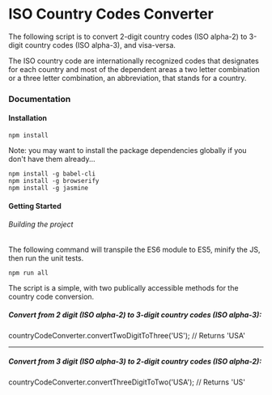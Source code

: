 ISO Country Codes Converter
======

The following script is to convert 2-digit country codes (ISO alpha-2) to 3-digit country codes (ISO alpha-3), and visa-versa.

The ISO country code are internationally recognized codes that designates for each country and most of the dependent areas a two letter combination or a three letter combination, an abbreviation, that stands for a country.

### Documentation

#### Installation

	npm install

Note: you may want to install the package dependencies globally if you don't have them already...

	npm install -g babel-cli
	npm install -g browserify
	npm install -g jasmine

#### Getting Started

###### Building the project

The following command will transpile the ES6 module to ES5, minify the JS, then run the unit tests.

	npm run all

The script is a simple, with two publically accessible methods for the country code conversion.

##### Convert from 2 digit (ISO alpha-2) to 3-digit country codes (ISO alpha-3):

countryCodeConverter.convertTwoDigitToThree('US'); // Returns 'USA'

-----

##### Convert from 3 digit (ISO alpha-3) to 2-digit country codes (ISO alpha-2):

countryCodeConverter.convertThreeDigitToTwo('USA'); // Returns 'US'


